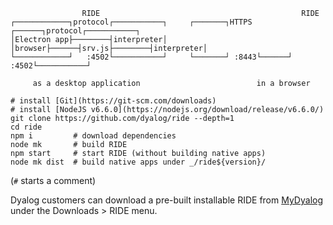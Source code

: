                     RIDE                                             RIDE
    ┌────────────┐protocol┌───────────┐     ┌───────┐HTTPS ┌──────┐protocol┌───────────┐
    │Electron app├────────┤interpreter│     │browser├──────┤srv.js├────────┤interpreter│
    └────────────┘   :4502└───────────┘     └───────┘ :8443└──────┘   :4502└───────────┘

         as a desktop application                          in a browser

    # install [Git](https://git-scm.com/downloads)
    # install [NodeJS v6.6.0](https://nodejs.org/download/release/v6.6.0/)
    git clone https://github.com/dyalog/ride --depth=1
    cd ride
    npm i         # download dependencies
    node mk       # build RIDE
    npm start     # start RIDE (without building native apps)
    node mk dist  # build native apps under _/ride${version}/

(`#` starts a comment)

Dyalog customers can download a pre-built installable RIDE from [MyDyalog](https://my.dyalog.com/) under the Downloads
&gt; RIDE menu.
